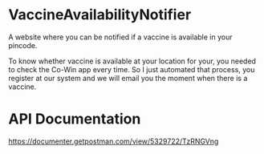 # VaccineAvailabilityNotifier

A website where you can be notified if a vaccine is available in your pincode. 

To know whether vaccine is available at your location for your, you needed to check the Co-Win app every time. 
So I just automated that process, you register at our system and we will email you the moment when there is a vaccine. 

# API Documentation 
https://documenter.getpostman.com/view/5329722/TzRNGVng

